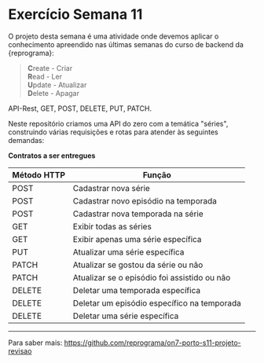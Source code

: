 # Exercício Semana 11

O projeto desta semana é uma atividade onde devemos aplicar o conhecimento apreendido nas últimas semanas do curso de backend da {reprograma}:

>**C**reate - Criar  
>**R**ead - Ler  
>**U**pdate - Atualizar  
>**D**elete - Apagar

API-Rest, GET, POST, DELETE, PUT, PATCH.

Neste repositório criamos uma API do zero com a temática "séries", construindo várias requisições e rotas para atender às seguintes demandas:  

**Contratos a ser entregues**

Método HTTP | Função | 
------ | ------
POST | Cadastrar nova série
POST | Cadastrar novo episódio na temporada
POST | Cadastrar nova temporada na série
GET	| Exibir todas as séries
GET	| Exibir apenas uma série específica
PUT	| Atualizar uma série específica
PATCH | Atualizar se gostou da série ou não
PATCH | Atualizar se o episódio foi assistido ou não
DELETE | Deletar uma temporada específica
DELETE | Deletar um episódio específico na temporada
DELETE | Deletar uma série específica

---
Para saber mais: https://github.com/reprograma/on7-porto-s11-projeto-revisao